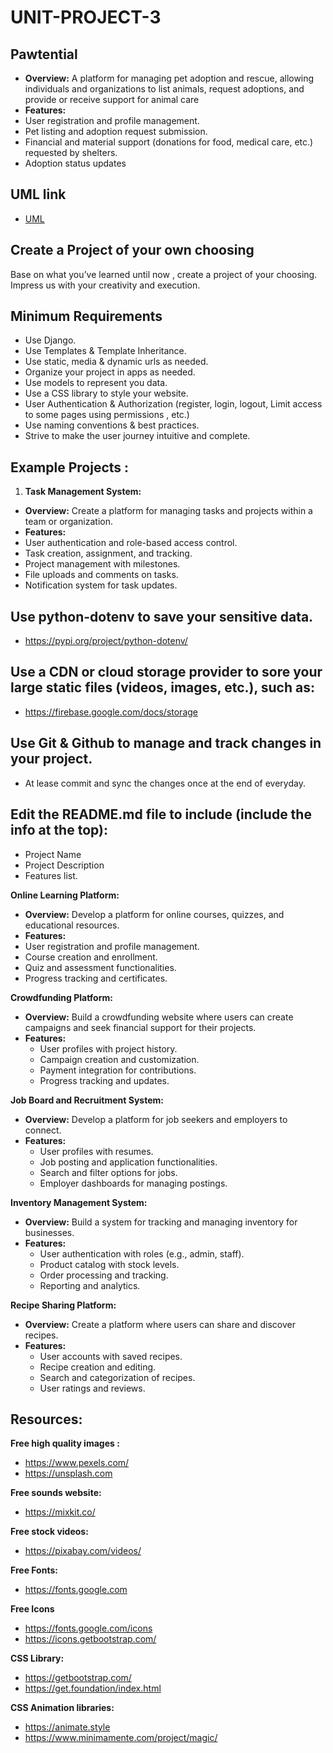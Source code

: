 # UNIT-PROJECT-3
## Pawtential 
- **Overview:** A platform for managing pet adoption and rescue, allowing individuals and organizations to list animals, request adoptions, and provide or receive support for animal care
- **Features:**
- User registration and profile management.
- Pet listing and adoption request submission.
- Financial and material support (donations for food, medical care, etc.) requested by shelters.
- Adoption status updates 

## UML link
- [UML](https://lucid.app/lucidchart/9d07aaa2-e133-4f98-a805-d37d963d7819/edit?viewport_loc=-719%2C-275%2C2384%2C1395%2CHWEp-vi-RSFO&invitationId=inv_6f54713b-2af9-4aea-abcc-d1001242bd77)

## Create a Project of your own choosing

Base on what you’ve learned until now , create a project of your choosing. Impress us with your creativity and execution.


## Minimum Requirements
- Use Django.
- Use Templates & Template Inheritance.
- Use static, media & dynamic urls as needed.
- Organize your project in apps as needed.
- Use models to represent you data.
- Use a CSS library to style your website.
- User Authentication & Authorization (register, login, logout, Limit access to some pages using permissions , etc.)
- Use naming conventions & best practices.
- Strive to make the user journey intuitive and complete.



## Example Projects :


1. **Task Management System:**
- **Overview:** Create a platform for managing tasks and projects within a team or organization.
- **Features:**
- User authentication and role-based access control.
- Task creation, assignment, and tracking.
- Project management with milestones.
- File uploads and comments on tasks.
- Notification system for task updates.

## Use python-dotenv to save your sensitive data.
- https://pypi.org/project/python-dotenv/


## Use a CDN or cloud storage provider to sore your large static files (videos, images, etc.), such as:
- https://firebase.google.com/docs/storage

## Use Git & Github to manage and track changes in your project.
- At lease commit and sync the changes once at the end of everyday.

## Edit the README.md file to include (include the info at the top):
- Project Name
- Project Description
- Features list.


**Online Learning Platform:**

- **Overview:** Develop a platform for online courses, quizzes, and educational resources.
- **Features:**
- User registration and profile management.
- Course creation and enrollment.
- Quiz and assessment functionalities.
- Progress tracking and certificates.




**Crowdfunding Platform:**

- **Overview:** Build a crowdfunding website where users can create campaigns and seek financial support for their projects.
- **Features:**
    - User profiles with project history.
    - Campaign creation and customization.
    - Payment integration for contributions.
    - Progress tracking and updates.

**Job Board and Recruitment System:**

- **Overview:** Develop a platform for job seekers and employers to connect.
- **Features:**
    - User profiles with resumes.
    - Job posting and application functionalities.
    - Search and filter options for jobs.
    - Employer dashboards for managing postings.


**Inventory Management System:**

- **Overview:** Build a system for tracking and managing inventory for businesses.
- **Features:**
    - User authentication with roles (e.g., admin, staff).
    - Product catalog with stock levels.
    - Order processing and tracking.
    - Reporting and analytics.


**Recipe Sharing Platform:**

- **Overview:** Create a platform where users can share and discover recipes.
- **Features:**
    - User accounts with saved recipes.
    - Recipe creation and editing.
    - Search and categorization of recipes.
    - User ratings and reviews.
      
## Resources:

**Free high quality images :**

- https://www.pexels.com/
- https://unsplash.com

**Free sounds website:**

- https://mixkit.co/

**Free stock videos:**

- https://pixabay.com/videos/

**Free Fonts:**

- https://fonts.google.com

**Free Icons**

- https://fonts.google.com/icons
- https://icons.getbootstrap.com/

**CSS Library:**

- https://getbootstrap.com/
- https://get.foundation/index.html

**CSS Animation libraries:**

- https://animate.style
- https://www.minimamente.com/project/magic/



 
